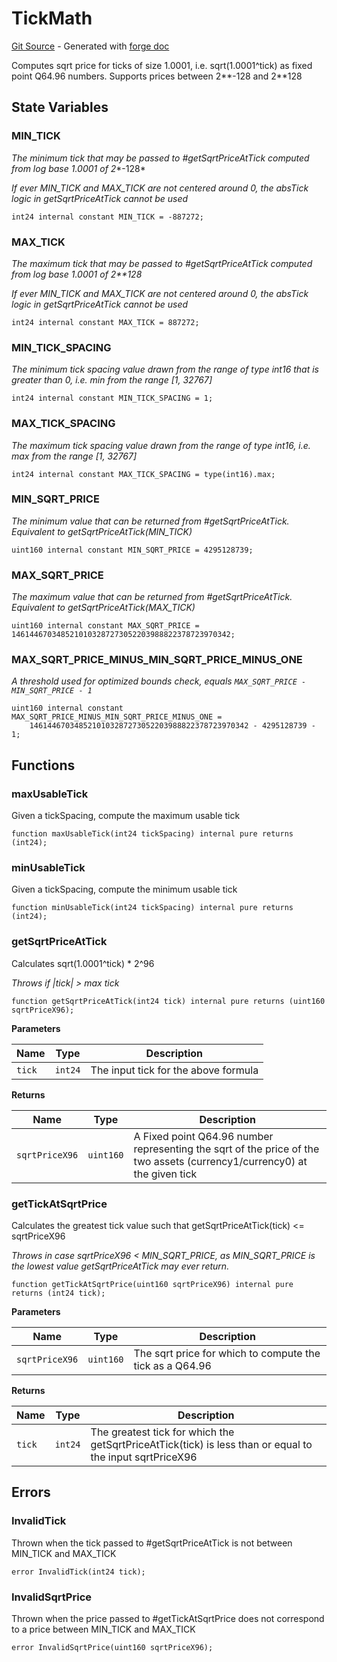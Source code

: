 # TickMath
[Git Source](https://github.com/uniswap/v4-core/blob/80311e34080fee64b6fc6c916e9a51a437d0e482/src/libraries/TickMath.sol) - Generated with [forge doc](https://book.getfoundry.sh/reference/forge/forge-doc)

Computes sqrt price for ticks of size 1.0001, i.e. sqrt(1.0001^tick) as fixed point Q64.96 numbers. Supports
prices between 2**-128 and 2**128


## State Variables
### MIN_TICK
*The minimum tick that may be passed to #getSqrtPriceAtTick computed from log base 1.0001 of 2**-128*

*If ever MIN_TICK and MAX_TICK are not centered around 0, the absTick logic in getSqrtPriceAtTick cannot be used*


```solidity
int24 internal constant MIN_TICK = -887272;
```


### MAX_TICK
*The maximum tick that may be passed to #getSqrtPriceAtTick computed from log base 1.0001 of 2**128*

*If ever MIN_TICK and MAX_TICK are not centered around 0, the absTick logic in getSqrtPriceAtTick cannot be used*


```solidity
int24 internal constant MAX_TICK = 887272;
```


### MIN_TICK_SPACING
*The minimum tick spacing value drawn from the range of type int16 that is greater than 0, i.e. min from the range [1, 32767]*


```solidity
int24 internal constant MIN_TICK_SPACING = 1;
```


### MAX_TICK_SPACING
*The maximum tick spacing value drawn from the range of type int16, i.e. max from the range [1, 32767]*


```solidity
int24 internal constant MAX_TICK_SPACING = type(int16).max;
```


### MIN_SQRT_PRICE
*The minimum value that can be returned from #getSqrtPriceAtTick. Equivalent to getSqrtPriceAtTick(MIN_TICK)*


```solidity
uint160 internal constant MIN_SQRT_PRICE = 4295128739;
```


### MAX_SQRT_PRICE
*The maximum value that can be returned from #getSqrtPriceAtTick. Equivalent to getSqrtPriceAtTick(MAX_TICK)*


```solidity
uint160 internal constant MAX_SQRT_PRICE = 1461446703485210103287273052203988822378723970342;
```


### MAX_SQRT_PRICE_MINUS_MIN_SQRT_PRICE_MINUS_ONE
*A threshold used for optimized bounds check, equals `MAX_SQRT_PRICE - MIN_SQRT_PRICE - 1`*


```solidity
uint160 internal constant MAX_SQRT_PRICE_MINUS_MIN_SQRT_PRICE_MINUS_ONE =
    1461446703485210103287273052203988822378723970342 - 4295128739 - 1;
```


## Functions
### maxUsableTick

Given a tickSpacing, compute the maximum usable tick


```solidity
function maxUsableTick(int24 tickSpacing) internal pure returns (int24);
```

### minUsableTick

Given a tickSpacing, compute the minimum usable tick


```solidity
function minUsableTick(int24 tickSpacing) internal pure returns (int24);
```

### getSqrtPriceAtTick

Calculates sqrt(1.0001^tick) * 2^96

*Throws if |tick| > max tick*


```solidity
function getSqrtPriceAtTick(int24 tick) internal pure returns (uint160 sqrtPriceX96);
```
**Parameters**

|Name|Type|Description|
|----|----|-----------|
|`tick`|`int24`|The input tick for the above formula|

**Returns**

|Name|Type|Description|
|----|----|-----------|
|`sqrtPriceX96`|`uint160`|A Fixed point Q64.96 number representing the sqrt of the price of the two assets (currency1/currency0) at the given tick|


### getTickAtSqrtPrice

Calculates the greatest tick value such that getSqrtPriceAtTick(tick) <= sqrtPriceX96

*Throws in case sqrtPriceX96 < MIN_SQRT_PRICE, as MIN_SQRT_PRICE is the lowest value getSqrtPriceAtTick may
ever return.*


```solidity
function getTickAtSqrtPrice(uint160 sqrtPriceX96) internal pure returns (int24 tick);
```
**Parameters**

|Name|Type|Description|
|----|----|-----------|
|`sqrtPriceX96`|`uint160`|The sqrt price for which to compute the tick as a Q64.96|

**Returns**

|Name|Type|Description|
|----|----|-----------|
|`tick`|`int24`|The greatest tick for which the getSqrtPriceAtTick(tick) is less than or equal to the input sqrtPriceX96|


## Errors
### InvalidTick
Thrown when the tick passed to #getSqrtPriceAtTick is not between MIN_TICK and MAX_TICK


```solidity
error InvalidTick(int24 tick);
```

### InvalidSqrtPrice
Thrown when the price passed to #getTickAtSqrtPrice does not correspond to a price between MIN_TICK and MAX_TICK


```solidity
error InvalidSqrtPrice(uint160 sqrtPriceX96);
```


